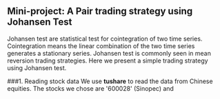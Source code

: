 ## Mini-project: A Pair trading strategy using Johansen Test

Johansen test are statistical test for cointegration of two time series. Cointegration means the linear combination of the two time series generates a stationary series. Johansen test is commonly seen in mean reversion trading strategies. Here we present a simple trading strategy using Johansen test.

###1. Reading stock data
We use **tushare** to read the data from Chinese equities. The stocks we chose are '600028' (Sinopec) and 
